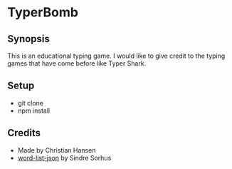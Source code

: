 # TyperBomb

## Synopsis

This is an educational typing game. I would like to give credit to the typing games that have come before like Typer Shark.

## Setup
- git clone
- npm install

## Credits

- Made by Christian Hansen
- [word-list-json](https://www.npmjs.com/package/word-list-json) by Sindre Sorhus